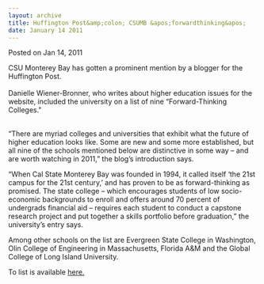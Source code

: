 ```yaml
---
layout: archive
title: Huffington Post&amp;colon; CSUMB &apos;forwardthinking&apos;
date: January 14 2011
---
```


<span class="date">Posted on Jan 14, 2011 </span>

<p>CSU Monterey Bay has gotten a prominent mention by a blogger for
the Huffington Post.<br>
<br>
Danielle Wiener-Bronner, who writes about higher education issues
for the website, included the university on a list of nine
&#x201C;Forward-Thinking Colleges.&quot;</br></br></p>
<p>&#x201C;There are myriad colleges and universities that exhibit what
the future of higher education looks like. Some are new and some
more established, but all nine of the schools mentioned below are
distinctive in some way &#x2013; and are worth watching in 2011,&#x201D; the
blog&#x2019;s introduction says.</p>
<p>&#x201C;When Cal State Monterey Bay was founded in 1994, it called
itself &#x2018;the 21st campus for the 21st century,&#x2019; and has proven to be
as forward-thinking as promised. The state college &#x2013; which
encourages students of low socio-economic backgrounds to enroll and
offers around 70 percent of undergrads financial aid &#x2013; requires
each student to conduct a capstone research project and put
together a skills portfolio before graduation,&#x201D; the university&#x2019;s
entry says.</p>
<p>Among other schools on the list are Evergreen State College in
Washington, Olin College of Engineering in Massachusetts, Florida
A&amp;M and the Global College of Long Island University.</p>
<p>To list is available <a href="http://www.huffingtonpost.com/2010/12/31/9-forwardthinking-schools_n_803008.html#s217483&amp;title=Cal%20State-Monterey%20Bay%20" rel="nofollow">here.</a><br>
&#xA0;</br></p>
